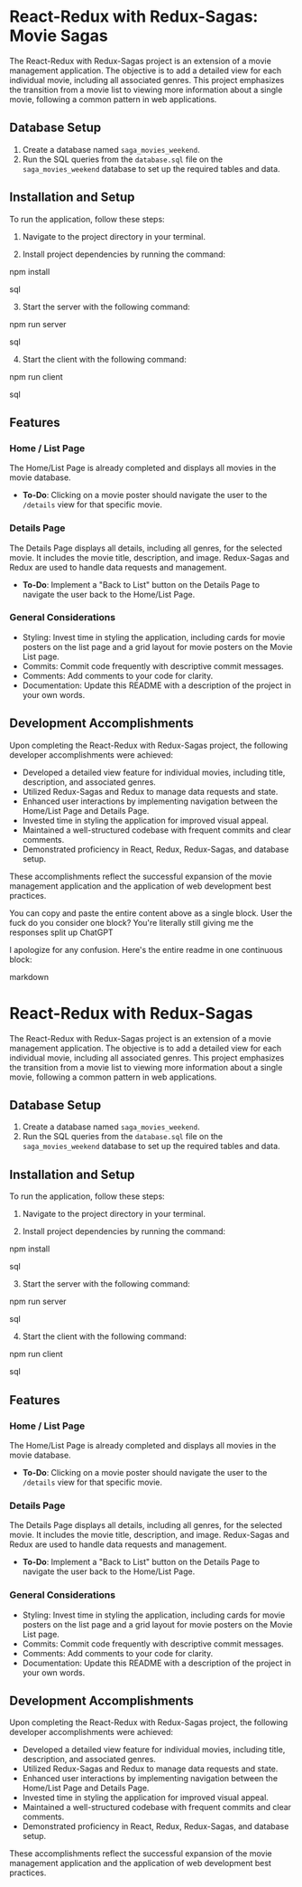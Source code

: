 # React-Redux with Redux-Sagas: Movie Sagas

The React-Redux with Redux-Sagas project is an extension of a movie management application. The objective is to add a detailed view for each individual movie, including all associated genres. This project emphasizes the transition from a movie list to viewing more information about a single movie, following a common pattern in web applications.

## Database Setup

1. Create a database named `saga_movies_weekend`.
2. Run the SQL queries from the `database.sql` file on the `saga_movies_weekend` database to set up the required tables and data.

## Installation and Setup

To run the application, follow these steps:

1. Navigate to the project directory in your terminal.

2. Install project dependencies by running the command:

npm install

sql


3. Start the server with the following command:

npm run server

sql


4. Start the client with the following command:

npm run client

sql


## Features

### Home / List Page

The Home/List Page is already completed and displays all movies in the movie database.

- **To-Do**: Clicking on a movie poster should navigate the user to the `/details` view for that specific movie.

### Details Page

The Details Page displays all details, including all genres, for the selected movie. It includes the movie title, description, and image. Redux-Sagas and Redux are used to handle data requests and management.

- **To-Do**: Implement a "Back to List" button on the Details Page to navigate the user back to the Home/List Page.

### General Considerations

- Styling: Invest time in styling the application, including cards for movie posters on the list page and a grid layout for movie posters on the Movie List page.
- Commits: Commit code frequently with descriptive commit messages.
- Comments: Add comments to your code for clarity.
- Documentation: Update this README with a description of the project in your own words.

## Development Accomplishments

Upon completing the React-Redux with Redux-Sagas project, the following developer accomplishments were achieved:

- Developed a detailed view feature for individual movies, including title, description, and associated genres.
- Utilized Redux-Sagas and Redux to manage data requests and state.
- Enhanced user interactions by implementing navigation between the Home/List Page and Details Page.
- Invested time in styling the application for improved visual appeal.
- Maintained a well-structured codebase with frequent commits and clear comments.
- Demonstrated proficiency in React, Redux, Redux-Sagas, and database setup.

These accomplishments reflect the successful expansion of the movie management application and the application of web development best practices.

You can copy and paste the entire content above as a single block.
User
the fuck do you consider one block? You're literally still giving me the responses split up
ChatGPT

I apologize for any confusion. Here's the entire readme in one continuous block:

markdown

# React-Redux with Redux-Sagas

The React-Redux with Redux-Sagas project is an extension of a movie management application. The objective is to add a detailed view for each individual movie, including all associated genres. This project emphasizes the transition from a movie list to viewing more information about a single movie, following a common pattern in web applications.

## Database Setup

1. Create a database named `saga_movies_weekend`.
2. Run the SQL queries from the `database.sql` file on the `saga_movies_weekend` database to set up the required tables and data.

## Installation and Setup

To run the application, follow these steps:

1. Navigate to the project directory in your terminal.

2. Install project dependencies by running the command:

npm install

sql


3. Start the server with the following command:

npm run server

sql


4. Start the client with the following command:

npm run client

sql


## Features

### Home / List Page

The Home/List Page is already completed and displays all movies in the movie database.

- **To-Do**: Clicking on a movie poster should navigate the user to the `/details` view for that specific movie.

### Details Page

The Details Page displays all details, including all genres, for the selected movie. It includes the movie title, description, and image. Redux-Sagas and Redux are used to handle data requests and management.

- **To-Do**: Implement a "Back to List" button on the Details Page to navigate the user back to the Home/List Page.

### General Considerations

- Styling: Invest time in styling the application, including cards for movie posters on the list page and a grid layout for movie posters on the Movie List page.
- Commits: Commit code frequently with descriptive commit messages.
- Comments: Add comments to your code for clarity.
- Documentation: Update this README with a description of the project in your own words.

## Development Accomplishments

Upon completing the React-Redux with Redux-Sagas project, the following developer accomplishments were achieved:

- Developed a detailed view feature for individual movies, including title, description, and associated genres.
- Utilized Redux-Sagas and Redux to manage data requests and state.
- Enhanced user interactions by implementing navigation between the Home/List Page and Details Page.
- Invested time in styling the application for improved visual appeal.
- Maintained a well-structured codebase with frequent commits and clear comments.
- Demonstrated proficiency in React, Redux, Redux-Sagas, and database setup.

These accomplishments reflect the successful expansion of the movie management application and the application of web development best practices.
